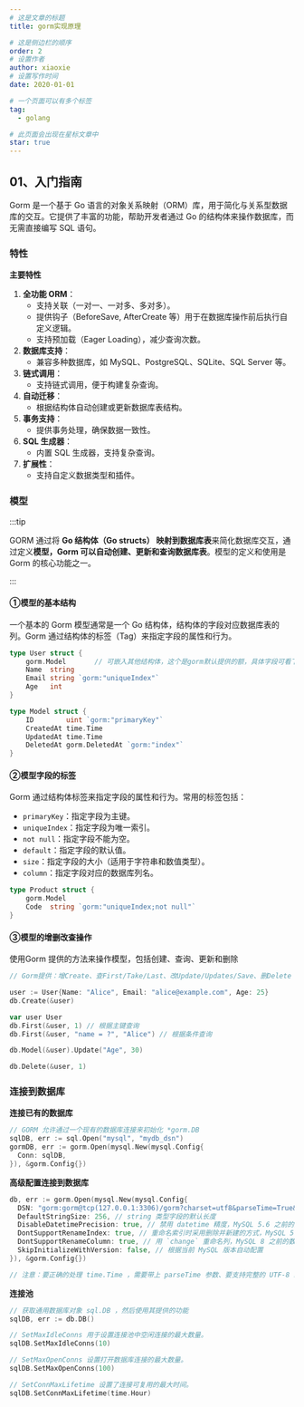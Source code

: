 ```yaml
---
# 这是文章的标题
title: gorm实现原理

# 这是侧边栏的顺序
order: 2
# 设置作者
author: xiaoxie
# 设置写作时间
date: 2020-01-01

# 一个页面可以有多个标签
tag:
  - golang

# 此页面会出现在星标文章中
star: true
---
```


## 01、入门指南

Gorm 是一个基于 Go 语言的对象关系映射（ORM）库，用于简化与关系型数据库的交互。它提供了丰富的功能，帮助开发者通过 Go 的结构体来操作数据库，而无需直接编写 SQL 语句。

### 特性

**主要特性**

1. **全功能 ORM**：
   - 支持关联（一对一、一对多、多对多）。
   - 提供钩子（BeforeSave, AfterCreate 等）用于在数据库操作前后执行自定义逻辑。
   - 支持预加载（Eager Loading），减少查询次数。
2. **数据库支持**：
   - 兼容多种数据库，如 MySQL、PostgreSQL、SQLite、SQL Server 等。
3. **链式调用**：
   - 支持链式调用，便于构建复杂查询。
4. **自动迁移**：
   - 根据结构体自动创建或更新数据库表结构。
5. **事务支持**：
   - 提供事务处理，确保数据一致性。
6. **SQL 生成器**：
   - 内置 SQL 生成器，支持复杂查询。
7. **扩展性**：
   - 支持自定义数据类型和插件。





### 模型

:::tip

GORM 通过将 **Go 结构体（Go structs） 映射到数据库表**来简化数据库交互，通过定义**模型，Gorm 可以自动创建、更新和查询数据库表**。模型的定义和使用是 Gorm 的核心功能之一。

:::



#### ①模型的基本结构

一个基本的 Gorm 模型通常是一个 Go 结构体，结构体的字段对应数据库表的列。Gorm 通过结构体的标签（Tag）来指定字段的属性和行为。

```go
type User struct {
    gorm.Model       // 可嵌入其他结构体，这个是gorm默认提供的额，具体字段可看下面的结构体
    Name  string
    Email string `gorm:"uniqueIndex"`
    Age   int
}

type Model struct {
    ID        uint `gorm:"primaryKey"`
    CreatedAt time.Time
    UpdatedAt time.Time
    DeletedAt gorm.DeletedAt `gorm:"index"`
}
```



#### ②模型字段的标签

Gorm 通过结构体标签来指定字段的属性和行为。常用的标签包括：

- `primaryKey`：指定字段为主键。
- `uniqueIndex`：指定字段为唯一索引。
- `not null`：指定字段不能为空。
- `default`：指定字段的默认值。
- `size`：指定字段的大小（适用于字符串和数值类型）。
- `column`：指定字段对应的数据库列名。

```go
type Product struct {
    gorm.Model
    Code  string `gorm:"uniqueIndex;not null"`
}
```



#### ③模型的增删改查操作

使用Gorm 提供的方法来操作模型，包括创建、查询、更新和删除

```go
// Gorm提供：增Create、查First/Take/Last、改Update/Updates/Save、删Delete

user := User{Name: "Alice", Email: "alice@example.com", Age: 25}
db.Create(&user)

var user User
db.First(&user, 1) // 根据主键查询
db.First(&user, "name = ?", "Alice") // 根据条件查询

db.Model(&user).Update("Age", 30)

db.Delete(&user, 1)
```



### 连接到数据库



**连接已有的数据库**

```go
// GORM 允许通过一个现有的数据库连接来初始化 *gorm.DB
sqlDB, err := sql.Open("mysql", "mydb_dsn")
gormDB, err := gorm.Open(mysql.New(mysql.Config{
  Conn: sqlDB,
}), &gorm.Config{})
```

**高级配置连接到数据库**

```go
db, err := gorm.Open(mysql.New(mysql.Config{
  DSN: "gorm:gorm@tcp(127.0.0.1:3306)/gorm?charset=utf8&parseTime=True&loc=Local", // DSN data source name
  DefaultStringSize: 256, // string 类型字段的默认长度
  DisableDatetimePrecision: true, // 禁用 datetime 精度，MySQL 5.6 之前的数据库不支持
  DontSupportRenameIndex: true, // 重命名索引时采用删除并新建的方式，MySQL 5.7 之前的数据库和 MariaDB 不支持重命名索引
  DontSupportRenameColumn: true, // 用 `change` 重命名列，MySQL 8 之前的数据库和 MariaDB 不支持重命名列
  SkipInitializeWithVersion: false, // 根据当前 MySQL 版本自动配置
}), &gorm.Config{})

// 注意：要正确的处理 time.Time ，需要带上 parseTime 参数、要支持完整的 UTF-8 编码，要将 charset=utf8 更改为 charset=utf8mb4
```





**连接池**

```go
// 获取通用数据库对象 sql.DB ，然后使用其提供的功能
sqlDB, err := db.DB()

// SetMaxIdleConns 用于设置连接池中空闲连接的最大数量。
sqlDB.SetMaxIdleConns(10)

// SetMaxOpenConns 设置打开数据库连接的最大数量。
sqlDB.SetMaxOpenConns(100)

// SetConnMaxLifetime 设置了连接可复用的最大时间。
sqlDB.SetConnMaxLifetime(time.Hour)
```


